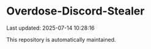 # Overdose-Discord-Stealer

Last updated: 2025-07-14 10:28:16

This repository is automatically maintained.
